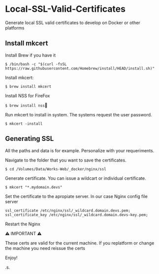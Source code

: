 # Local-SSL-Valid-Certificates
Generate local SSL valid certificates to develop on Docker or other platforms

## Install mkcert

Install Brew if you have it

`$ /bin/bash -c "$(curl -fsSL https://raw.githubusercontent.com/Homebrew/install/HEAD/install.sh)"`

Install mkcert:

`$ brew install mkcert`

Install NSS for FireFox

`$ brew install nss`

Run mkcert to install in system. The systems request the user password.

`$ mkcert -install`

## Generating SSL

All the paths and data is for example. Personalize with your requeriments.

Navigate to the folder that you want to save the certificates.

`$ cd /Volumes/Data/Works-Web/_docker/nginx/ssl`

Generate certificate. You can issue a wildcart or individual certificate.

`$ mkcert "*.mydomain.devs"`

Set the certificate to the apropiate server. In our case Nginx config file server

```
ssl_certificate /etc/nginx/ssl/_wildcard.domain.devs.pem;
ssl_certificate_key /etc/nginx/ssl/_wildcard.domain.devs-key.pem;
```

Restart the Nginx

⚠️ IMPORTANT ⚠️

These certs are valid for the current machine.
If you replatform or change the machine you need reissue the certs


Enjoy!

.s.
